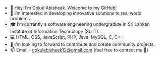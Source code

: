 - 👦 Hey, I’m Gokul Abisheak. Welcome to my GitHub!
- 🤩 I’m interested in developing innovative solutions to real world problems.
- 🎓 I’m currently a software engineering undergradute in Sri Lankan Institute of Information Technology (SLIIT).
- 💻 HTML, CSS, JavaScript, PHP, Java, MySQL, C, C++
- 💞️ I’m looking to forward to contribute and create community projects.
- 📫 Email - gokulabisheak12@gmail.com (feel free to contact me 🙂)
